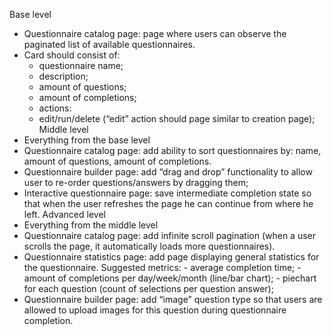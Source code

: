 Base level
- Questionnaire catalog page: page where users can observe the paginated list of available questionnaires.
- Card should consist of:
  - questionnaire name;
  - description;
  - amount of questions;
  - amount of completions;
  - actions:
  - edit/run/delete (“edit” action should page similar to creation page);
Middle level
- Everything from the base level
- Questionnaire catalog page: add ability to sort questionnaires by: name, amount of questions, amount of completions.
- Questionnaire builder page: add “drag and drop” functionality to allow user to re-order questions/answers by dragging them;
- Interactive questionnaire page: save intermediate completion state so that when the user refreshes the page he can continue from where he left.
Advanced level
- Everything from the middle level
- Questionnaire catalog page: add infinite scroll pagination (when a user scrolls the page, it automatically loads more questionnaires).
- Questionnaire statistics page: add page displaying general statistics for the questionnaire. Suggested metrics: - average completion time; - amount of completions per day/week/month (line/bar chart); - piechart for each question (count of selections per question answer);
- Questionnaire builder page: add “image” question type so that users are allowed to upload images for this question during questionnaire completion.
